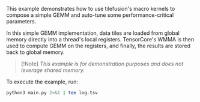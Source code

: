 This example demonstrates how to use tilefusion's macro kernels to compose a simple GEMM and auto-tune some performance-critical parameters.

In this simple GEMM implementation, data tiles are loaded from global memory directly into a thread's local registers. TensorCore's WMMA is then used to compute GEMM on the registers, and finally, the results are stored back to global memory.

> \[!Note\]
> *This example is for demonstration purposes and does not leverage shared memory.*

To execute the example, run:

```bash
python3 main.py 2>&1 | tee log.tsv
```
